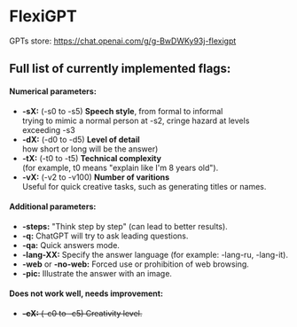 # FlexiGPT

GPTs store: https://chat.openai.com/g/g-BwDWKy93j-flexigpt


## Full list of currently implemented flags:

#### Numerical parameters:

* **-sX:**  (-s0 to -s5) **Speech style**, from formal to informal  
  trying to mimic a normal person at -s2, cringe hazard at levels exceeding -s3
* **-dX:** (-d0 to -d5) **Level of detail**  
  how short or long will be the answer)  
* **-tX:** (-t0 to -t5) **Technical complexity**  
  (for example, t0 means "explain like I'm 8 years old").  
* **-vX:** (-v2 to -v100) **Number of varitions**  
  Useful for quick creative tasks, such as generating titles or names.  

#### Additional parameters:
* **-steps:** "Think step by step" (can lead to better results).
* **-q:** ChatGPT will try to ask leading questions.
* **-qa:** Quick answers mode.
* **-lang-XX:** Specify the answer language (for example: -lang-ru, -lang-it).
* **-web** or **-no-web:** Forced use or prohibition of web browsing.
* **-pic:** Illustrate the answer with an image.
  
  
#### Does not work well, needs improvement:
* ~~**-cX:** (-c0 to -c5) Creativity level.~~ 
